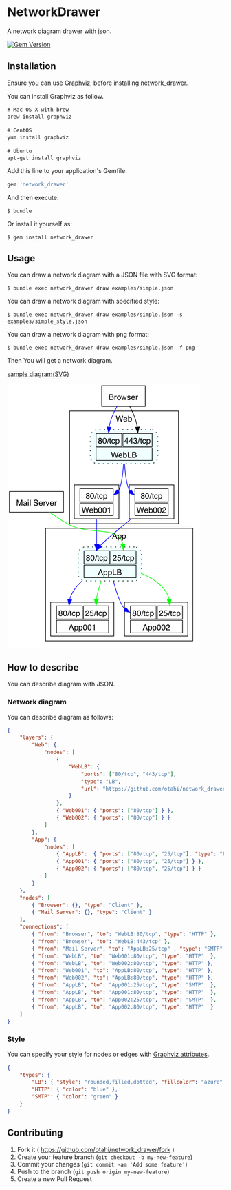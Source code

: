 # NetworkDrawer

A network diagram drawer with json.

[![Gem Version](https://badge.fury.io/rb/network_drawer.svg)](http://badge.fury.io/rb/network_drawer)

## Installation

Ensure you can use [Graphviz](http://www.graphviz.org/), before installing network_drawer.

You can install Graphviz as follow.
```
# Mac OS X with brew
brew install graphviz

# CentOS
yum install graphviz

# Ubuntu
apt-get install graphviz
```

Add this line to your application's Gemfile:

```ruby
gem 'network_drawer'
```

And then execute:

    $ bundle

Or install it yourself as:

    $ gem install network_drawer

## Usage

You can draw a network diagram with a JSON file with SVG format:

    $ bundle exec network_drawer draw examples/simple.json

You can draw a network diagram with specified style:

    $ bundle exec network_drawer draw examples/simple.json -s examples/simple_style.json

You can draw a network diagram with png format:

    $ bundle exec network_drawer draw examples/simple.json -f png

Then You will get a network diagram.

[sample diagram(SVG)](examples/simple.svg)

![sample diagram(PNG)](examples/simple.png)

## How to describe

You can describe diagram with JSON.

### Network diagram

You can describe diagram as follows:


```json
{
    "layers": {
        "Web": {
            "nodes": [
                {
                    "WebLB": {
                        "ports": ["80/tcp", "443/tcp"],
                        "type": "LB",
                        "url": "https://github.com/otahi/network_drawer/"
                    }
                },
                { "Web001": { "ports": ["80/tcp"] } },
                { "Web002": { "ports": ["80/tcp"] } }
            ]
        },
        "App": {
            "nodes": [
                { "AppLB":  { "ports": ["80/tcp", "25/tcp"], "type": "LB" } },
                { "App001": { "ports": ["80/tcp", "25/tcp"] } },
                { "App002": { "ports": ["80/tcp", "25/tcp"] } }
            ]
        }
    },
    "nodes": [
        { "Browser": {}, "type": "Client" },
        { "Mail Server": {}, "type": "Client" }
    ],
    "connections": [
        { "from": "Browser", "to": "WebLB:80/tcp", "type": "HTTP" },
        { "from": "Browser", "to": "WebLB:443/tcp" },
        { "from": "Mail Server", "to": "AppLB:25/tcp" , "type": "SMTP" },
        { "from": "WebLB", "to": "Web001:80/tcp", "type": "HTTP"  },
        { "from": "WebLB", "to": "Web002:80/tcp", "type": "HTTP" },
        { "from": "Web001", "to": "AppLB:80/tcp", "type": "HTTP" },
        { "from": "Web002", "to": "AppLB:80/tcp", "type": "HTTP" },
        { "from": "AppLB", "to": "App001:25/tcp", "type": "SMTP"  },
        { "from": "AppLB", "to": "App001:80/tcp", "type": "HTTP"  },
        { "from": "AppLB", "to": "App002:25/tcp", "type": "SMTP"  },
        { "from": "AppLB", "to": "App002:80/tcp", "type": "HTTP"  }
    ]
}

```

### Style

You can specify your style for nodes or edges with [Graphviz attributes](http://www.graphviz.org/content/attrs).

```json
{
    "types": {
        "LB": { "style": "rounded,filled,dotted", "fillcolor": "azure" },
        "HTTP": { "color": "blue" },
        "SMTP": { "color": "green" }
    }
}
```


## Contributing

1. Fork it ( https://github.com/otahi/network_drawer/fork )
2. Create your feature branch (`git checkout -b my-new-feature`)
3. Commit your changes (`git commit -am 'Add some feature'`)
4. Push to the branch (`git push origin my-new-feature`)
5. Create a new Pull Request
